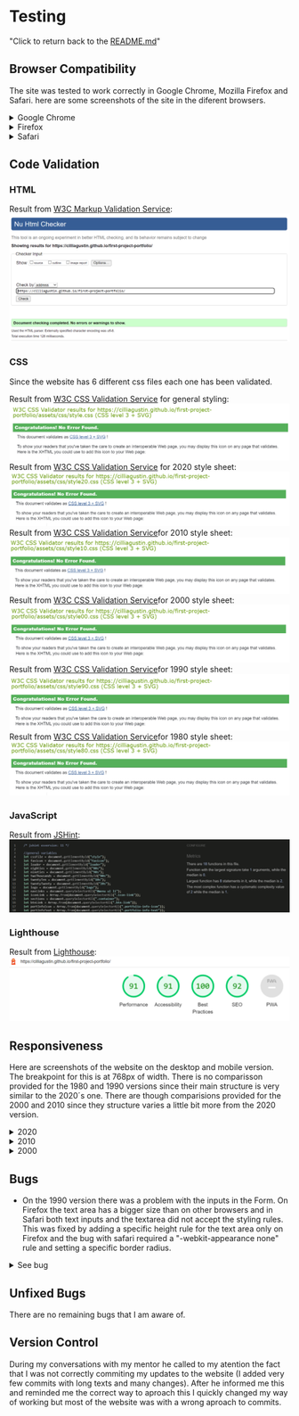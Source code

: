 # Testing
"Click to return back to the [README.md](README.md)"

## Browser Compatibility
The site was tested to work correctly in Google Chrome, Mozilla Firefox and Safari. here are some screenshots of the site in the diferent browsers.
<details>
<summary>Google Chrome</summary>

![2020 Chrome](documentation/screenshot-2020-chrome.png)
![2010 Chrome](documentation/screenshot-2010-chrome.png)
</details>

<details>
<summary>Firefox</summary>

![2020 Firefox](documentation/screenshot-2000-firefox.png)
![2010 Firefox](documentation/screenshot-1990-firefox.png)
</details>

<details>
<summary>Safari</summary>

![2020 Safari](documentation/screenshot-2020-safari.png)
![2010 Safari](documentation/screenshot-1980-safari.png)
</details>

## Code Validation

### HTML
Result from [W3C Markup Validation Service](https://validator.w3.org/):
![HTML Validator](documentation/HTML-validator.png)
   
### CSS
Since the website has 6 different css files each one has been validated.

Result from [W3C CSS Validation Service](https://jigsaw.w3.org/css-validator/) for general styling:
![CSS Validator](documentation/CSS-validator.png)
Result from [W3C CSS Validation Service](https://jigsaw.w3.org/css-validator/) for 2020 style sheet:
![CSS Validator](documentation/CSS20-validator.png)
Result from [W3C CSS Validation Service](https://jigsaw.w3.org/css-validator/)for 2010 style sheet:
![CSS Validator](documentation/CSS10-validator.png)
Result from [W3C CSS Validation Service](https://jigsaw.w3.org/css-validator/)for 2000 style sheet:
![CSS Validator](documentation/CSS00-validator.png)
Result from [W3C CSS Validation Service](https://jigsaw.w3.org/css-validator/)for 1990 style sheet:
![CSS Validator](documentation/CSS90-validator.png)
Result from [W3C CSS Validation Service](https://jigsaw.w3.org/css-validator/)for 1980 style sheet:
![CSS Validator](documentation/CSS80-validator.png)

### JavaScript
Result from [JSHint](https://jshint.com/):
![JS Validator](documentation/js-validator.png)

### Lighthouse
Result from [Lighthouse](https://chrome.google.com/webstore/detail/lighthouse/blipmdconlkpinefehnmjammfjpmpbjk?hl=es):
![Lighthouse](documentation/lighthouse.png)

## Responsiveness
Here are screenshots of the website on the desktop and mobile version. The breakpoint for this is at 768px of width. There is no comparisson provided for the 1980 and 1990 versions since their main structure is very similar to the 2020´s one. There are though comparisions provided for the 2000 and 2010 since they structure varies a little bit more from the 2020 version.
<details>
<summary>2020</summary>

![2020 Desktop](documentation/screenshot-2020-desktop.png)
![2020 Mobile](documentation/screenshot-2020-chrome.png)
</details>
<details>
<summary>2010</summary>

![2010 Desktop](documentation/screenshot-2010-desktop.png)
![2010 Mobile](documentation/screenshot-2010-chrome.png)
</details>
<details>
<summary>2000</summary>

![2000 Desktop](documentation/screenshot-2000-desktop.png)
![2000 Mobile](documentation/screenshot-2000-firefox.png)
</details>

## Bugs
* On the 1990 version there was a problem with the inputs in the Form. On Firefox the text area has a bigger size than on other browsers and in Safari both text inputs and the textarea did not accept the styling rules.
This was fixed by adding a specific height rule for the text area only on Firefox and the bug with safari required a "-webkit-appearance none" rule and setting a specific border radius.

<details>
<summary>See bug</summary>

![1990 Bug](documentation/contact-bug.png)
</details>

## Unfixed Bugs
There are no remaining bugs that I am aware of.

## Version Control
During my conversations with my mentor he called to my atention the fact that I was not correctly commiting my updates to the website (I added very few commits with long texts and many changes). After he informed me this and reminded me the correct way to aproach this I quickly changed my way of working but most of the website was with a wrong aproach to commits.